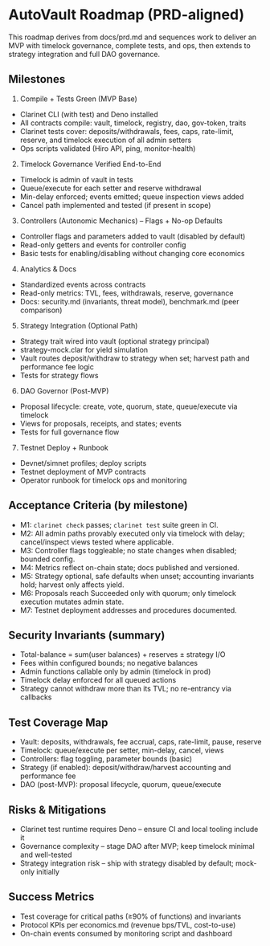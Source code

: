 # AutoVault Roadmap (PRD-aligned)

This roadmap derives from docs/prd.md and sequences work to deliver an MVP with timelock governance, complete tests, and ops, then extends to strategy integration and full DAO governance.

## Milestones

1) Compile + Tests Green (MVP Base)

- Clarinet CLI (with test) and Deno installed
- All contracts compile: vault, timelock, registry, dao, gov-token, traits
- Clarinet tests cover: deposits/withdrawals, fees, caps, rate-limit, reserve, and timelock execution of all admin setters
- Ops scripts validated (Hiro API, ping, monitor-health)

2) Timelock Governance Verified End-to-End

- Timelock is admin of vault in tests
- Queue/execute for each setter and reserve withdrawal
- Min-delay enforced; events emitted; queue inspection views added
- Cancel path implemented and tested (if present in scope)

3) Controllers (Autonomic Mechanics) – Flags + No-op Defaults

- Controller flags and parameters added to vault (disabled by default)
- Read-only getters and events for controller config
- Basic tests for enabling/disabling without changing core economics

4) Analytics & Docs

- Standardized events across contracts
- Read-only metrics: TVL, fees, withdrawals, reserve, governance
- Docs: security.md (invariants, threat model), benchmark.md (peer comparison)

5) Strategy Integration (Optional Path)

- Strategy trait wired into vault (optional strategy principal)
- strategy-mock.clar for yield simulation
- Vault routes deposit/withdraw to strategy when set; harvest path and performance fee logic
- Tests for strategy flows

6) DAO Governor (Post-MVP)

- Proposal lifecycle: create, vote, quorum, state, queue/execute via timelock
- Views for proposals, receipts, and states; events
- Tests for full governance flow

7) Testnet Deploy + Runbook

- Devnet/simnet profiles; deploy scripts
- Testnet deployment of MVP contracts
- Operator runbook for timelock ops and monitoring

## Acceptance Criteria (by milestone)

- M1: `clarinet check` passes; `clarinet test` suite green in CI.
- M2: All admin paths provably executed only via timelock with delay; cancel/inspect views tested where applicable.
- M3: Controller flags toggleable; no state changes when disabled; bounded config.
- M4: Metrics reflect on-chain state; docs published and versioned.
- M5: Strategy optional, safe defaults when unset; accounting invariants hold; harvest only affects yield.
- M6: Proposals reach Succeeded only with quorum; only timelock execution mutates admin state.
- M7: Testnet deployment addresses and procedures documented.

## Security Invariants (summary)

- Total-balance = sum(user balances) + reserves ± strategy I/O
- Fees within configured bounds; no negative balances
- Admin functions callable only by admin (timelock in prod)
- Timelock delay enforced for all queued actions
- Strategy cannot withdraw more than its TVL; no re-entrancy via callbacks

## Test Coverage Map

- Vault: deposits, withdrawals, fee accrual, caps, rate-limit, pause, reserve
- Timelock: queue/execute per setter, min-delay, cancel, views
- Controllers: flag toggling, parameter bounds (basic)
- Strategy (if enabled): deposit/withdraw/harvest accounting and performance fee
- DAO (post-MVP): proposal lifecycle, quorum, queue/execute

## Risks & Mitigations

- Clarinet test runtime requires Deno – ensure CI and local tooling include it
- Governance complexity – stage DAO after MVP; keep timelock minimal and well-tested
- Strategy integration risk – ship with strategy disabled by default; mock-only initially

## Success Metrics

- Test coverage for critical paths (≥90% of functions) and invariants
- Protocol KPIs per economics.md (revenue bps/TVL, cost-to-use)
- On-chain events consumed by monitoring script and dashboard
